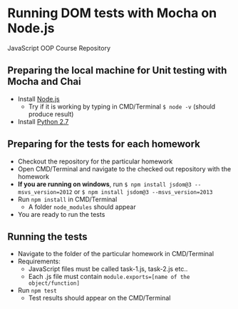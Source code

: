 # Running DOM tests with Mocha on Node.js
JavaScript OOP Course Repository

## Preparing the local machine for Unit testing with Mocha and Chai 

*   Install [Node.js](https://nodejs.org/ "Node.js")
    *   Try if it is working by typing in CMD/Terminal `$ node -v` (should produce result)
*   Install [Python 2.7](https://www.python.org/downloads/ "Python 2.7")
 
## Preparing for the tests for each homework

*   Checkout the repository for the particular homework 
*   Open CMD/Terminal and navigate to the checked out repository with the homework
*   **If you are running on windows**, run `$ npm install jsdom@3 --msvs_version=2012` or `$ npm install jsdom@3 --msvs_version=2013`
*   Run `npm install` in CMD/Terminal
    *   A folder `node_modules` should appear
*   You are ready to run the tests

## Running the tests

*   Navigate to the folder of the particular homework in CMD/Terminal
*   Requirements:
    *   JavaScript files must be called task-1.js, task-2.js etc..
    *   Each .js file must contain `module.exports=[name of the object/function]`
*   Run `npm test`
    *   Test results should appear on the CMD/Terminal   